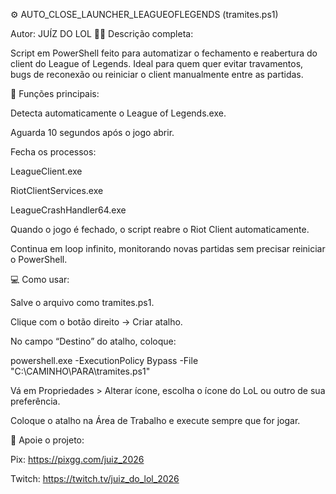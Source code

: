 ⚙️ AUTO_CLOSE_LAUNCHER_LEAGUEOFLEGENDS (tramites.ps1)

Autor: JUÍZ DO LOL 👨‍⚖️
Descrição completa:

Script em PowerShell feito para automatizar o fechamento e reabertura do client do League of Legends.
Ideal para quem quer evitar travamentos, bugs de reconexão ou reiniciar o client manualmente entre as partidas.

🧠 Funções principais:

Detecta automaticamente o League of Legends.exe.

Aguarda 10 segundos após o jogo abrir.

Fecha os processos:

LeagueClient.exe

RiotClientServices.exe

LeagueCrashHandler64.exe

Quando o jogo é fechado, o script reabre o Riot Client automaticamente.

Continua em loop infinito, monitorando novas partidas sem precisar reiniciar o PowerShell.

💻 Como usar:

Salve o arquivo como tramites.ps1.

Clique com o botão direito → Criar atalho.

No campo “Destino” do atalho, coloque:

powershell.exe -ExecutionPolicy Bypass -File "C:\CAMINHO\PARA\tramites.ps1"


Vá em Propriedades > Alterar ícone, escolha o ícone do LoL ou outro de sua preferência.

Coloque o atalho na Área de Trabalho e execute sempre que for jogar.

💜 Apoie o projeto:

Pix: https://pixgg.com/juiz_2026

Twitch: https://twitch.tv/juiz_do_lol_2026
